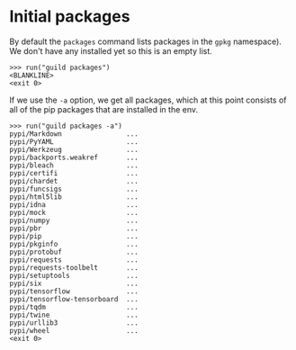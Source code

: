 # Initial packages

By default the `packages` command lists packages in the `gpkg`
namespace). We don't have any installed yet so this is an empty list.

    >>> run("guild packages")
    <BLANKLINE>
    <exit 0>

If we use the `-a` option, we get all packages, which at this point
consists of all of the pip packages that are installed in the env.

    >>> run("guild packages -a")
    pypi/Markdown                ...
    pypi/PyYAML                  ...
    pypi/Werkzeug                ...
    pypi/backports.weakref       ...
    pypi/bleach                  ...
    pypi/certifi                 ...
    pypi/chardet                 ...
    pypi/funcsigs                ...
    pypi/html5lib                ...
    pypi/idna                    ...
    pypi/mock                    ...
    pypi/numpy                   ...
    pypi/pbr                     ...
    pypi/pip                     ...
    pypi/pkginfo                 ...
    pypi/protobuf                ...
    pypi/requests                ...
    pypi/requests-toolbelt       ...
    pypi/setuptools              ...
    pypi/six                     ...
    pypi/tensorflow              ...
    pypi/tensorflow-tensorboard  ...
    pypi/tqdm                    ...
    pypi/twine                   ...
    pypi/urllib3                 ...
    pypi/wheel                   ...
    <exit 0>
